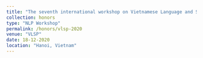 ```yaml
---
title: "The seventh international workshop on Vietnamese Language and Speech Processing (VLSP 2020)"
collection: honors
type: "NLP Workshop"
permalink: /honors/vlsp-2020
venue: "VLSP"
date: 18-12-2020
location: "Hanoi, Vietnam"
---
```

